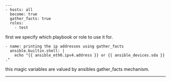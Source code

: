 ```
---
- hosts: all
  become: true
  gather_facts: true
  roles:
    - test
```
first we specify which playbook or role to use it for.  
```
- name: printing the ip addresses using gather_facts
  ansible.builtin.shell: |
    echo "{{ ansible_eth0.ipv4.address }} or {{ ansible_devices.sda }} ."
```
this magic variables are valued by ansibles gather_facts mechanism.

---
